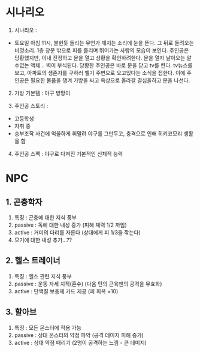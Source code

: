 # 시나리오

1. 시나리오 :

* 토요일 아침 11시, 불현듯 들리는 무언가 깨지는 소리에 눈을 뜬다. 그 뒤로 들려오는 비명소리.
1층 창문 밖으로 피를 흘리며 뛰어가는 사람의 모습이 보인다.
주인공은 당황했지만, 이내 진정하고 문을 열고 상황을 확인하려한다.
문을 열자 날아오는 알수없는 액체... 벽이 부식된다.
당황한 주인공은 바로 문을 닫고 tv를 켠다.
tv뉴스를 보고, 아파트의 생존자를 구하러 헬기 주변으로 오고있다는 소식을 접한다.
이에 주인공은 필요한 물품을 챙겨 가방을 싸고 옥상으로 올라갈 결심을하고 문을 나선다.

2. 가방 기본템 : 야구 방망이

3. 주인공 스토리 : 
* 고등학생
* 자취 중
* 승부조작 사건에 억울하게 휘말려 야구를 그만두고, 충격으로 인해 히키코모리 생활을 함

4. 주인공 스펙 : 
야구로 다져진 기본적인 신체적 능력


# NPC

## 1. 곤충학자
1. 특징 : 곤충에 대한 지식 풍부
2. passive : 독에 대한 내성 증가 (피해 체력 1/2 까임)
3. active : 거미의 다리를 자른다 (상대에게 피 1/3을 깎는다)
4. 모기에 대한 내성 추가...??

## 2. 헬스 트레이너
1. 특징 : 헬스 관련 지식 풍부
2. passive : 운동 자세 지적(훈수) (다음 턴의 근육맨의 공격을 무효화)
3. active : 단백질 보충제 카드 제공 (피 회복 +10)

## 3. 할아브
1. 특징 : 모든 몬스터에 적용 가능
2. passive : 상대 몬스터의 약점 파악 (공격 데미지 피해 증가) 
3. active : 상대 약점 때리기 (2명이 공격하는 느낌 - 큰 데미지)



